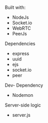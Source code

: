 Built with:

- NodeJs
- Socket.io
- WebRTC
- PeerJs

Dependencies

- express
- uuid
- ejs
- socket.io
- peer

Dev- Dependency

- Nodemon

Server-side logic

- server.js
